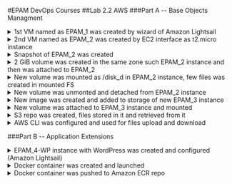 #EPAM DevOps Courses
##Lab 2.2 AWS
###Part A -- Base Objects Managment

<details><summary>1st VM named as EPAM_1 was created by wizard of Amazon Lightsail</summary><br>
<img src=t2.2_EPAM_1_ssh.PNG>
<img src=t2.2_EPAM_1_statIP_18.205.133.118.PNG></details>

<details><summary>2nd VM named as EPAM_2 was created by EC2 interface
as t2.micro instance</summary><br>
<img src=t2.2_EPAM_2_18.116.44.74.PNG>
<img src=t2.2_ssh_to_EPAM_2.PNG></details>

<details><summary>Snapshot of EPAM_2 was created</summary><br>
<img src=t2.2_EPAM_2_snapshot_menu.PNG>
<img src=t2.2_EPAM_2_snapshot_creation.PNG></details>

<details><summary>2 GiB volume was created in the same zone such 
EPAM_2 instance and then was attached to EPAM_2</summary><br>
<img src=t2.2_EPAM_2_new_volume_creation.PNG>
<img src=t2.2_EPAM_2_new_volume_attach_menu.PNG></details>

<details><summary>New volume was mounted as /disk_d in EPAM_2 instance,
few files was created in mounted FS</summary><br>
<img src=t2.2_EPAM_2_new_volume_mount.PNG></details>

<details><summary>New volume was unmonted and detached from EPAM_2 instance</summary><br>
<img src=t2.2_EPAM_2_new_volume_detach_menu.PNG></details>

<details><summary>New image was created and added to storage of new EPAM_3 instance</summary><br>
<img src=t2.2_EPAM_2_snapshot_to_image.PNG>
<img src=t2.2_EPAM_2_image_launch_for_EPAM_3.PNG>
<img src=t2.2_EPAM_3_add_storage_from_snapshot.PNG></details>

<details><summary>New volume was attached to EPAM_3 instance and mounted</summary><br>
<img src=t2.2_ssh_to_EPAM_3.PNG>
<img src=t2.2_EPAM_3_new_volume_mount.PNG></details>

<details><summary>S3 repo was created, files stored in it and retrieved from it</summary><br>
<img src=t2.2b_S3_files_uploaded_in_new_backet.PNG></details>

<details><summary>AWS CLI was configured and used for files upload and download</summary><br>
<img src=t2.2b_IAM_add_new_user.PNG>
<img src=t2.2b_aws_configure_win64.PNG></details>

###Part B -- Application Extensions

<details><summary>EPAM_4-WP instance with WordPress was
created and configured (Amazon Lightsail)</summary><br>
<img src=t2.2b_WP_show_pwd.PNG>
<img src=t2.2b_WP_home_page.PNG>
<img src=t2.2b_WP_dns.PNG></details>

<details><summary>Docker container was created and launched</summary><br>
<img src=t2.2b_docker_installation.PNG>
<img src=t2.2b_docker_dockerfile.PNG>
<img src=t2.2b_docker_info.PNG>
<img src=t2.2b_docker_http_connection.PNG></details>

<details><summary>Docker container was pushed to Amazon ECR repo</summary><br>
<img src=t2.2b_docker_aws_repo_creation.PNG>
<img src=t2.2b_docker_aws_repo_push.PNG></details>
